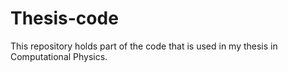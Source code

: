 # Thesis-code

This repository holds part of the code that is used in my thesis in Computational Physics.
